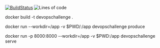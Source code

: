 [![BuildStatus](https://travis-ci.com/ganesan-jd/DevOps-Challenge.svg?branch=main)](https://travis-ci.com/ganesan-jd/DevOps-Challenge)
<img alt="Lines of code" src="https://img.shields.io/tokei/lines/github/ganesan-jd/DevOps-Challenge">

docker build -t devopschallenge .

docker run --workdir=/app -v $PWD/:/app devopschallenge produce

docker run -p 8000:8000 --workdir=/app -v $PWD:/app devopschallenge serve

